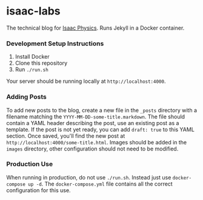# isaac-labs

The technical blog for [Isaac Physics](https://isaacphysics.org). Runs Jekyll in a Docker container.

### Development Setup Instructions

1. Install Docker
2. Clone this repository
3. Run `./run.sh`

Your server should be running locally at `http://localhost:4000`.

### Adding Posts

To add new posts to the blog, create a new file in the `_posts` directory with a filename matching the `YYYY-MM-DD-some-title.markdown`. The file should contain a YAML header describing the post, use an existing post as a template. If the post is not yet ready, you can add `draft: true` to this YAML section. Once saved, you'll find the new post at `http://localhost:4000/some-title.html`. Images should be added in the `images` directory, other configuration should not need to be modified.

### Production Use

When running in production, do not use `./run.sh`. Instead just use `docker-compose up -d`. The `docker-compose.yml` file contains all the correct configuration for this use.
